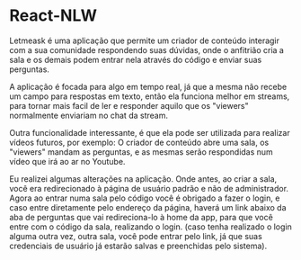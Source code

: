 # React-NLW

Letmeask é uma aplicação que permite um criador de conteúdo interagir com a sua comunidade
respondendo suas dúvidas, onde o anfitrião cria a sala e os demais podem entrar nela através do código e enviar suas perguntas.

A aplicação é focada para algo em tempo real, já que a mesma não recebe um campo para respostas em texto, então ela funciona melhor
em streams, para tornar mais facil de ler e responder aquilo que os "viewers" normalmente enviariam no chat da stream.

Outra funcionalidade interessante, é que ela pode ser utilizada para realizar vídeos futuros, por exemplo:
O criador de conteúdo abre uma sala, os "viewers" mandam as perguntas, e as mesmas serão respondidas num vídeo que irá ao ar no Youtube.


Eu realizei algumas alterações na aplicação. Onde antes, ao criar a sala, você era redirecionado à página de usuário padrão e não de administrador. 
Agora ao entrar numa sala pelo código você é obrigado a fazer o login, e caso entre diretamente pelo endereço da página, haverá um link abaixo da aba de perguntas
que vai redireciona-lo à home da app, para que você entre com o código da sala, realizando o login. (caso tenha realizado o login alguma outra vez, outra sala,
você pode entrar pelo link, já que suas credenciais de usuário já estarão salvas e preenchidas pelo sistema).

